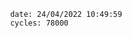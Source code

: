 

                date: 24/04/2022 10:49:59
                cycles: 78000

                         